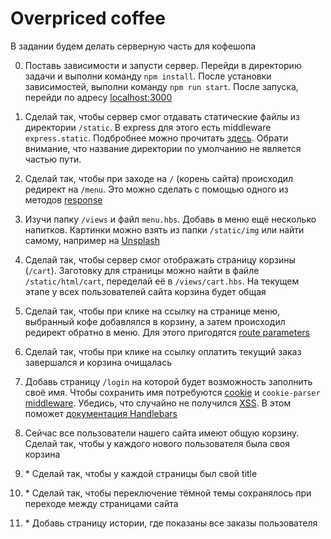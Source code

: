 # Overpriced coffee

В задании будем делать серверную часть для кофешопа

0. Поставь зависимости и запусти сервер. Перейди в директорию задачи и выполни команду `npm install`. После установки зависимостей, выполни команду `npm run start`. После запуска, перейди по адресу [localhost:3000](http://localhost:3000)

1. Сделай так, чтобы сервер смог отдавать статические файлы из директории `/static`. В express для этого есть middleware `express.static`. Подбробнее можно прочитать [здесь](https://expressjs.com/en/starter/static-files.html). Обрати внимание, что название директории по умолчанию не является частью пути.

2. Сделай так, чтобы при заходе на `/` (корень сайта) происходил редирект на `/menu`. Это можно сделать с помощью одного из методов [response](https://expressjs.com/en/4x/api.html#res.redirect)

3. Изучи папку `/views` и файл `menu.hbs`. Добавь в меню ещё несколько напитков. Картинки можно взять из папки `/static/img` или найти самому, например на [Unsplash](https://unsplash.com/)

4. Сделай так, чтобы сервер смог отображать страницу корзины (`/cart`). Заготовку для страницы можно найти в файле `/static/html/cart`, переделай её в `/views/cart.hbs`. На текущем этапе у всех пользователей сайта корзина будет общая

5. Сделай так, чтобы при клике на ссылку на странице меню, выбранный кофе добавлялся в корзину, а затем происходил редирект обратно в меню. Для этого пригодятся [route parameters](https://expressjs.com/en/guide/routing.html#route-parameters)

6. Сделай так, чтобы при клике на ссылку оплатить текущий заказ завершался и корзина очищалась

7. Добавь страницу `/login` на которой будет возможность заполнить своё имя. Чтобы сохранить имя потребуются [cookie](https://expressjs.com/en/4x/api.html#req.cookies) и `cookie-parser` [middleware](https://expressjs.com/en/resources/middleware/cookie-parser.html). Убедись, что случайно не получился [XSS](https://ru.wikipedia.org/wiki/%D0%9C%D0%B5%D0%B6%D1%81%D0%B0%D0%B9%D1%82%D0%BE%D0%B2%D1%8B%D0%B9_%D1%81%D0%BA%D1%80%D0%B8%D0%BF%D1%82%D0%B8%D0%BD%D0%B3). В этом поможет [документация Handlebars](https://handlebarsjs.com/#html-escaping)

8. Сейчас все пользователи нашего сайта имеют общую корзину. Сделай так, чтобы у каждого нового пользователя была своя корзина

9. \* Сделай так, чтобы у каждой страницы был свой title

10. \* Сделай так, чтобы переключение тёмной темы сохранялось при переходе между страницами сайта

11. \* Добавь страницу истории, где показаны все заказы пользователя

